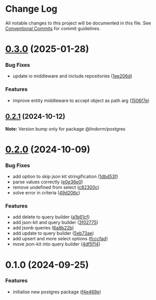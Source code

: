 # Change Log

All notable changes to this project will be documented in this file.
See [Conventional Commits](https://conventionalcommits.org) for commit guidelines.

# [0.3.0](https://github.com/lindorm-io/monorepo/compare/@lindorm/postgres@0.2.1...@lindorm/postgres@0.3.0) (2025-01-28)

### Bug Fixes

- update io middleware and include repositories ([1ee206d](https://github.com/lindorm-io/monorepo/commit/1ee206d194dd8ef55ef0196f5beb011b6400304f))

### Features

- improve entity middleware to accept object as path arg ([1506f7e](https://github.com/lindorm-io/monorepo/commit/1506f7e5ab4cd90866916c4b151e61becb27dc06))

## [0.2.1](https://github.com/lindorm-io/monorepo/compare/@lindorm/postgres@0.2.0...@lindorm/postgres@0.2.1) (2024-10-12)

**Note:** Version bump only for package @lindorm/postgres

# [0.2.0](https://github.com/lindorm-io/monorepo/compare/@lindorm/postgres@0.1.0...@lindorm/postgres@0.2.0) (2024-10-09)

### Bug Fixes

- add option to skip json kit stringification ([1dbd53f](https://github.com/lindorm-io/monorepo/commit/1dbd53f5c360f864049b3d396c36b842fa8f7b7f))
- parse values correctly ([e0e36e0](https://github.com/lindorm-io/monorepo/commit/e0e36e0968f038e76ce5c5740163eda653b27886))
- remove undefined from select ([c82300c](https://github.com/lindorm-io/monorepo/commit/c82300c88c1986ef2b902f8c3abe5741ad23b789))
- solve error in criteria ([49d206c](https://github.com/lindorm-io/monorepo/commit/49d206c8ee222a8c64d74a3795bef786629cb387))

### Features

- add delete to query builder ([a1b61cf](https://github.com/lindorm-io/monorepo/commit/a1b61cfdc0bd5425ffa6d8d8fae638f839a09901))
- add json-kit and query builder ([3f02775](https://github.com/lindorm-io/monorepo/commit/3f027753d7f77b0e591907d2f9f9211ab80997df))
- add jsonb queries ([6a8b22b](https://github.com/lindorm-io/monorepo/commit/6a8b22b6713dd7a848413e1c758a3798baf64261))
- add update to query builder ([5eb73ae](https://github.com/lindorm-io/monorepo/commit/5eb73ae1aa600def640369240cb9b1a9558a550f))
- add upsert and more select options ([fcccfad](https://github.com/lindorm-io/monorepo/commit/fcccfadd5fcb50b4eb03816f7bb5c8b2498be2ff))
- move json-kit into query builder ([4df5f14](https://github.com/lindorm-io/monorepo/commit/4df5f14b4a12d37a640ffe31a6d0a9e885d3084a))

# 0.1.0 (2024-09-25)

### Features

- initialise new postgres package ([f4e469e](https://github.com/lindorm-io/monorepo/commit/f4e469e0729814805d8657f5c23a5116ef14bd0a))
